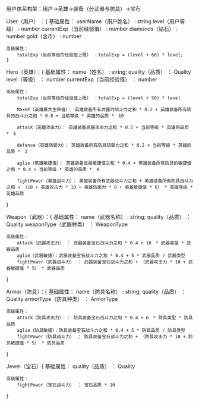 用户体系构架：用户->英雄->装备（分武器与防具）->宝石

User（用户） ：{
    基础属性：
        userName（用户姓名） : string
        level（用户等级） : number
        currentExp（当前经验值） : number
        diamonds（钻石） : number
        gold（金币） : number

    高级属性：
        totalExp（当前等级的经验值上限） ：totalExp = (level + 60) * level;
    }

Hero（英雄）：{
    基础属性：
        name（姓名） : string;
        quality（品质）  ： Quality
        level（等级） ： number
        currentExp（当前经验值） ： number

    高级属性：
        totalExp（当前等级的经验值上限） ：totalExp = (level + 50) * level

        MaxHP（英雄最大生命值）： 英雄装备所有武器的战斗力之和 * 0.2 + 英雄装备所有防具的战斗力之和 * 0.8 + 当前等级 * 英雄的品质 *　10 

        attack（英雄攻击力）： 英雄装备武器攻击力之和 * 0.5 + 当前等级 * 英雄的品质 *　5

        defence（英雄防御力）： 英雄装备所有防具防御力之和 * 0.2 + 当前等级 * 英雄的品质 *　2

        aglie（英雄敏捷值）： 英雄装备武器敏捷值之和 * 0.4 + 英雄装备所有防具的敏捷值之和 * 0.4 + 当前等级 * 英雄的品质 *　4

        fightPower（英雄战斗力）： 英雄装备所有武器战斗力之和 + 英雄装备所有防具战斗力之和 + （10 + 英雄攻击力 * 10 + 英雄防御力 * 8 + 英雄敏捷值 * 6） * 英雄等级 * 英雄品质

}

Weapon（武器）：{
    基础属性：
        name（武器名称） : string;
        quality（品质）  ： Quality
        weaponType（武器种类） ： WeaponType

    高级属性：
        attack（武器攻击力） ： 武器装备宝石战斗力之和 * 0.4 + 10　* 武器类型 * 武器品质
        aglie（武器敏捷）：武器装备宝石战斗力之和 * 0.4 + 5 * 武器品质 / 武器类型
        fightPower（武器战斗力） ： 武器装备宝石战斗力之和 + （武器攻击力 * 10 + 武器敏捷值 * 5） * 武器品质
}

Armor（防具）：{
    基础属性：
        name（防具名称） : string;
        quality（品质）  ： Quality
        armorType（防具种类） ： ArmorType

    高级属性：
        attack（防具攻击力） ： 防具装备宝石战斗力之和 * 0.4 + 6　* 防具类型 * 防具品质
        aglie（防具敏捷）：防具装备宝石战斗力之和 * 0.4 + 5 * 防具品质 / 防具类型
        fightPower（防具战斗力） ： 防具装备宝石战斗力之和 + （防具攻击力 * 10 + 防具敏捷值 * 5） * 防具品质
}

Jewel（宝石）{
    基础属性：
        quality（品质）  ： Quality

    高级属性：
        fightPower（宝石战斗力） ： 宝石品质 * 10
}
